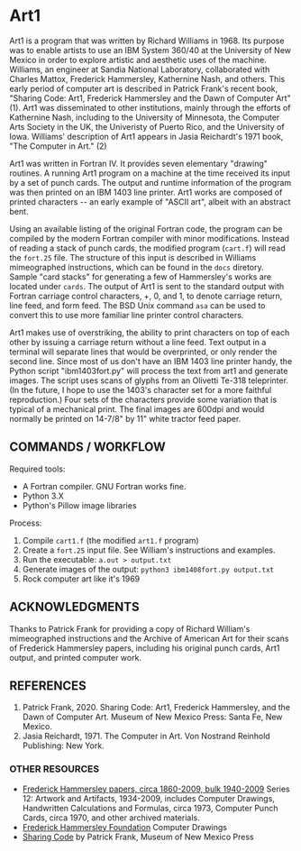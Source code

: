 # Art1

Art1 is a program that was written by Richard Williams in 1968. Its purpose was to enable artists to use an IBM System 360/40 at the University of New Mexico in order to explore artistic and aesthetic uses of the machine. Williams, an engineer at Sandia National Laboratory, collaborated with Charles Mattox, Frederick Hammersley, Kathernine Nash, and others. This early period of computer art is described in Patrick Frank's recent book, "Sharing Code: Art1, Frederick Hammersley and the Dawn of Computer Art" (1). Art1 was disseminated to other institutions, mainly through the efforts of Kathernine Nash, including to the University of Minnesota, the Computer Arts Society in the UK, the Univeristy of Puerto Rico, and the University of Iowa. Williams' description of Art1 appears in Jasia Reichardt's 1971 book, "The Computer in Art." (2)

Art1 was written in Fortran IV. It provides seven elementary "drawing" routines. A running Art1 program on a machine at the time received its input by a set of punch cards. The output and runtime information of the program was then printed on an IBM 1403 line printer. Art1 works are composed of printed characters -- an early example of "ASCII art", albeit with an abstract bent.

Using an available listing of the original Fortran code, the program can be compiled by the modern Fortran compiler with minor modifications. Instead of reading a stack of punch cards, the modified program (`cart.f`) will read the `fort.25` file. The structure of this input is described in Williams mimeographed instructions, which can be found in the `docs` diretory. Sample "card stacks" for generating a few of Hammersley's works are located under `cards`. The output of Art1 is sent to the standard output with Fortran carriage control characters, +, 0, and 1, to denote carriage return, line feed, and form feed. The BSD Unix command `asa` can be used to convert this to use more familiar line printer control characters.

Art1 makes use of overstriking, the ability to print characters on top of each other by issuing a carriage return without a line feed. Text output in a terminal will separate lines that would be overprinted, or only render the second line. Since most of us don't have an IBM 1403 line printer handy, the Python script "ibm1403fort.py" will process the text from art1 and generate images. The script uses scans of glyphs from an Olivetti Te-318 teleprinter. (In the future, I hope to use the 1403's character set for a more faithful reproduction.) Four sets of the characters provide some variation that is typical of a mechanical print. The final images are 600dpi and would normally be printed on 14-7/8" by 11" white tractor feed paper.

## COMMANDS / WORKFLOW

Required tools:
- A Fortran compiler. GNU Fortran works fine.
- Python 3.X
- Python's Pillow image libraries 

Process:
1. Compile `cart1.f` (the modified `art1.f` program)
2. Create a `fort.25` input file. See William's instructions and examples.
3. Run the executable: `a.out > output.txt`
4. Generate images of the output: `python3 ibm1408fort.py output.txt`
5. Rock computer art like it's 1969

## ACKNOWLEDGMENTS

Thanks to Patrick Frank for providing a copy of Richard William's mimeographed instructions and the Archive of American Art for their scans of Frederick Hammersley papers, including his original punch cards, Art1 output, and printed computer work.

## REFERENCES

1. Patrick Frank, 2020. Sharing Code: Art1, Frederick Hammersley, and the Dawn of Computer Art. Museum of New Mexico Press: Santa Fe, New Mexico.
2. Jasia Reichardt, 1971. The Computer in Art. Von Nostrand Reinhold Publishing: New York.

### OTHER RESOURCES
- [Frederick Hammersley papers, circa 1860-2009, bulk 1940-2009](https://www.aaa.si.edu/collections/frederick-hammersley-papers-7270/series-12) Series 12: Artwork and Artifacts, 1934-2009, includes Computer Drawings, Handwritten Calculations and Formulas, circa 1973, Computer Punch Cards, circa 1970, and other archived materials.
- [Frederick Hammersley Foundation](http://www.hammersleyfoundation.org/index.php/artwork/computer-drawings) Computer Drawings
- [Sharing Code](http://www.mnmpress.org/?p=allBooks&id=270) by Patrick Frank, Museum of New Mexico Press

